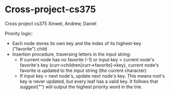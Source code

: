 # Cross-project-cs375
Cross project cs375 Xinwei, Andrew, Daniel

Priority logic:
- Each node stores its own key and the index of its highest-key ("favorite") child
- Insertion procedure, traversing letters in the input string:
    - If current node has no favorite (-1) or input key > current node's favorite's key (curr->children[curr->favorite]->key), current node's favorite is updated to the input string (the current character)
    - If input key > next node's, update next node's key. This means root's key is never updated, but every leaf has a valid key. It follows that suggest("") will output the highest priority word in the trie.